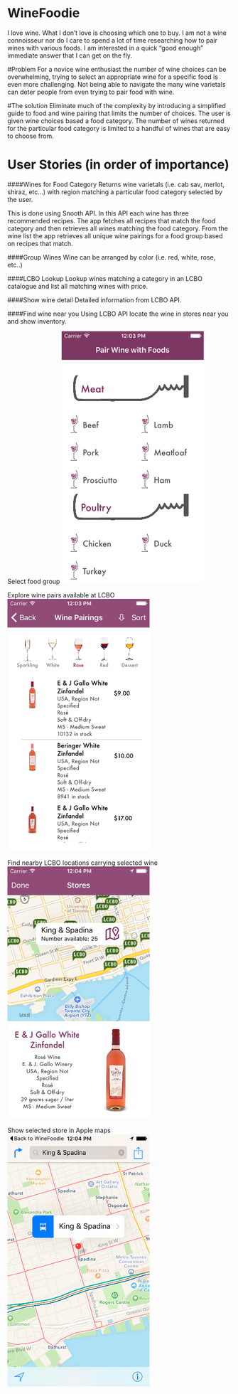 # WineFoodie

I love wine. What I don’t love is choosing which one to buy. I am not a wine connoisseur nor do I care to spend a lot of time researching how to pair wines with various foods. I am interested in a quick “good enough” immediate answer that I can get on the fly. 

#Problem
For a novice wine enthusiast the number of wine choices can be overwhelming, trying to select an appropriate wine for a specific food is even more challenging. Not being able to navigate the many wine varietals can deter people from even trying to pair food with wine.

#The solution
Eliminate much of the complexity by introducing a simplified guide to food and wine pairing that limits the number of choices. The user is given wine choices based a food category. The number of wines returned for the particular food category is limited to a handful of wines that are easy to choose from. 

# User Stories (in order of importance)

####Wines for Food Category
Returns wine varietals (i.e. cab sav, merlot, shiraz, etc…) with region matching a particular food category selected by the user. 

This is done using Snooth API. In this API each wine has three recommended recipes. The app fetches all recipes that match the food category and then retrieves all wines matching the food category. From the wine list the app retrieves all unique wine pairings for a food group based on recipes that match. 

####Group Wines
Wine can be arranged by color (i.e. red, white, rose, etc..)

####LCBO Lookup
Lookup wines matching a category in an LCBO catalogue and list all matching wines with price.

####Show wine detail
Detailed information from LCBO API.

####Find wine near you
Using LCBO API locate the wine in stores near you and show inventory.

Select food group
![alt tag](https://github.com/mcivilis/WineFoodie/blob/master/Screenshots/screen_shot1.png)

Explore wine pairs available at LCBO
![alt tag](https://github.com/mcivilis/WineFoodie/blob/master/Screenshots/screen_shot2.png)

Find nearby LCBO locations carrying selected wine
![alt tag](https://github.com/mcivilis/WineFoodie/blob/master/Screenshots/screen_shot3.png)

Show selected store in Apple maps
![alt tag](https://github.com/mcivilis/WineFoodie/blob/master/Screenshots/screen_shot4.png)
